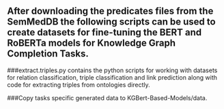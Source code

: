 ## After downloading the predicates files from the SemMedDB the following scripts can be used to create datasets for fine-tuning the BERT and RoBERTa models for Knowledge Graph Completion Tasks. 

###extract.triples.py contains the python scripts for working with datasets for relation classification, triple classification and link prediction along with code for extracting triples from ontologies directly.


###Copy tasks specific generated data to KGBert-Based-Models/data. 
